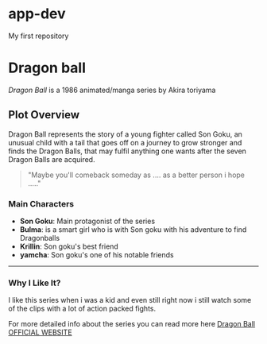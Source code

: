 # app-dev
My first repository

# Dragon ball

*Dragon Ball* is a 1986 animated/manga series by  Akira toriyama

## Plot Overview

Dragon Ball represents the story of a young fighter called Son Goku, an unusual child with a tail that goes off on a journey to grow stronger and finds the Dragon Balls, that may fulfil anything one wants after the seven Dragon Balls are acquired.

> "Maybe you'll comeback someday as .... as a better person i hope ....."



### Main Characters

- **Son Goku**: Main protagonist of the series
- **Bulma**: is a smart girl who is with Son goku with his adventure to find Dragonballs
- **Krillin**: Son goku's best friend
- **yamcha**:  Son goku's one of his notable friends

---

### Why I Like It?
I like this series when i was a kid and even still right now i still watch some of the clips with a lot of action packed fights.



For more detailed info about the series you can read more here [Dragon Ball OFFICIAL WEBSITE]([https://www.example.com](https://en.dragon-ball-official.com/about/))
